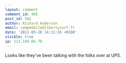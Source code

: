 ```yaml
---
layout: comment
comment_id: 405
post_id: 501
author: Richard Anderson
email: campmobile@libertysurf.fr
date: '2011-03-20 14:11:16 +0100'
visible: true
ip: 212.194.66.79
---
```

Looks like they've been talking with the folks over at UPS.
